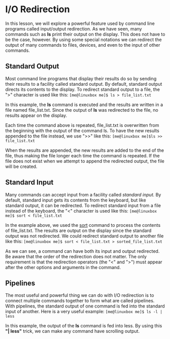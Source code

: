 # I/O Redirection

In this lesson, we will explore a powerful feature used by command line programs called input/output redirection. As we have seen, many commands such as **ls** print their output on the display. This does not have to be the case, however. By using some special notations we can redirect the output of many commands to files, devices, and even to the input of other commands.

## Standard Output

Most command line programs that display their results do so by sending their results to a facility called standard output. By default, standard output directs its contents to the display. To redirect standard output to a file, the ">" character is used like this:
`[me@linuxbox me]$ ls > file_list.txt`

In this example, the **ls** command is executed and the results are written in a file named file_list.txt. Since the output of **ls** was redirected to the file, no results appear on the display.

Each time the command above is repeated, file_list.txt is overwritten from the beginning with the output of the command ls. To have the new results appended to the file instead, we use ">>" like this:
`[me@linuxbox me]$ls >> file_list.txt`

When the results are appended, the new results are added to the end of the file, thus making the file longer each time the command is repeated. If the file does not exist when we attempt to append the redirected output, the file will be created.

## Standard Input

Many commands can accept input from a facility called *standard input.* By default, standard input gets its contents from the keyboard, but like standard output, it can be redirected. To redirect standard input from a file instead of the keyboard, the "<" character is used like this:
`[me@linuxbox me]$ sort < file_list.txt`

In the example above, we used the [sort](http://linuxcommand.org/lc3_man_pages/sort1.html) command to process the contents of file_list.txt. The results are output on the display since the standard output was not redirected. We could redirect standard output to another file like this:
`[me@linuxbox me]$ sort < file_list.txt > sorted_file_list.txt`

As we can see, a command can have both its input and output redirected. Be aware that the order of the redirection does not matter. The only requirement is that the redirection operators (the "<" and ">") must appear after the other options and arguments in the command.

## Pipelines

The most useful and powerful thing we can do with I/O redirection is to connect multiple commands together to form what are called pipelines. With pipelines, the standard output of one command is fed into the standard input of another. Here is a very useful example:
`[me@linuxbox me]$ ls -l | less`

In this example, the output of the **ls** command is fed into less. By using this **"| less"** trick, we can make any command have scrolling output.
